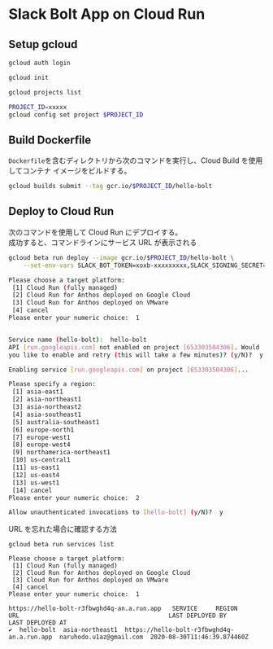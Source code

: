 # Slack Bolt App on Cloud Run

## Setup gcloud

```sh
gcloud auth login
```

```sh
gcloud init
```

```sh
gcloud projects list
```

```sh
PROJECT_ID=xxxxx
gcloud config set project $PROJECT_ID
```

## Build Dockerfile

`Dockerfile`を含むディレクトリから次のコマンドを実行し、Cloud Build を使用してコンテナ イメージをビルドする。

```sh
gcloud builds submit --tag gcr.io/$PROJECT_ID/hello-bolt
```

## Deploy to Cloud Run

次のコマンドを使用して Cloud Run にデプロイする。  
成功すると、コマンドラインにサービス URL が表示される

```sh
gcloud beta run deploy --image gcr.io/$PROJECT_ID/hello-bolt \
    --set-env-vars SLACK_BOT_TOKEN=xoxb-xxxxxxxxx,SLACK_SIGNING_SECRET=XXXXXXXXXXXXXXXXXXXXXXX

Please choose a target platform:
 [1] Cloud Run (fully managed)
 [2] Cloud Run for Anthos deployed on Google Cloud
 [3] Cloud Run for Anthos deployed on VMware
 [4] cancel
Please enter your numeric choice:  1


Service name (hello-bolt):  hello-bolt
API [run.googleapis.com] not enabled on project [653303504306]. Would
you like to enable and retry (this will take a few minutes)? (y/N)?  y

Enabling service [run.googleapis.com] on project [653303504306]...

Please specify a region:
 [1] asia-east1
 [2] asia-northeast1
 [3] asia-northeast2
 [4] asia-southeast1
 [5] australia-southeast1
 [6] europe-north1
 [7] europe-west1
 [8] europe-west4
 [9] northamerica-northeast1
 [10] us-central1
 [11] us-east1
 [12] us-east4
 [13] us-west1
 [14] cancel
Please enter your numeric choice:  2

Allow unauthenticated invocations to [hello-bolt] (y/N)?  y
```

URL を忘れた場合に確認する方法

```
gcloud beta run services list

Please choose a target platform:
 [1] Cloud Run (fully managed)
 [2] Cloud Run for Anthos deployed on Google Cloud
 [3] Cloud Run for Anthos deployed on VMware
 [4] cancel
Please enter your numeric choice:  1

https://hello-bolt-r3fbwghd4q-an.a.run.app   SERVICE     REGION           URL                                         LAST DEPLOYED BY         LAST DEPLOYED AT
✔  hello-bolt  asia-northeast1  https://hello-bolt-r3fbwghd4q-an.a.run.app  naruhodo.u1az@gmail.com  2020-08-30T11:46:39.874460Z
```

